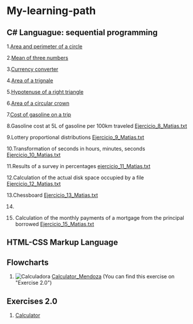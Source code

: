 # My-learning-path

## C# Languague: sequential programming

1.[Area and perimeter of a circle](https://raw.githubusercontent.com/Matias-14/My-learning-path/main/Sequential%20programming/ejercicio_1_Matias.cs)

2.[Mean of three numbers](https://raw.githubusercontent.com/Matias-14/My-learning-path/main/Sequential%20programming/Ejercicio_2_Matias.cs)
  
3.[Currency converter](https://raw.githubusercontent.com/Matias-14/My-learning-path/main/Sequential%20programming/Ejercicio_3_Matias.cs)
  
4.[Area of a trignale](https://raw.githubusercontent.com/Matias-14/My-learning-path/main/Sequential%20programming/Ejercicio_4_Matias.cs)
  
5.[Hypotenuse of a right triangle](https://raw.githubusercontent.com/Matias-14/My-learning-path/main/Sequential%20programming/Ejercicio_5_Matias.cs)
  
6.[Area of a circular crown](https://raw.githubusercontent.com/Matias-14/My-learning-path/main/Sequential%20programming/Ejercicio_6_Matias.cs)

7.[Cost of gasoline on a trip](https://raw.githubusercontent.com/Matias-14/My-learning-path/main/Sequential%20programming/Ejercicio_7_Matias.cs)

8.Gasoline cost at 5L of gasoline per 100km traveled
  [Ejercicio_8_Matias.txt](https://github.com/Matias-14/My-learning-path/files/10907164/Ejercicio_8_Matias.txt)

9.Lottery proportional distributions
  [Ejercicio_9_Matias.txt](https://github.com/Matias-14/My-learning-path/files/10907167/Ejercicio_9_Matias.txt)

10.Transformation of seconds in hours, minutes, seconds
  [Ejercicio_10_Matias.txt](https://github.com/Matias-14/My-learning-path/files/10907168/Ejercicio_10_Matias.txt)

11.Results of a survey in percentages
  [ejercicio_11_Matias.txt](https://github.com/Matias-14/My-learning-path/files/10907241/ejercicio_11_Matias.txt)

 
12.Calculation of the actual disk space occupied by a file
  [Ejercicio_12_Matias.txt](https://github.com/Matias-14/My-learning-path/files/10907239/Ejercicio_12_Matias.txt)

13.Chessboard
  [Ejercicio_13_Matias.txt](https://github.com/Matias-14/My-learning-path/files/10907238/Ejercicio_13_Matias.txt)

14.


15. Calculation of the monthly payments of a mortgage from the principal borrowed
  [Ejercicio_15_Matias.txt](https://github.com/Matias-14/My-learning-path/files/10907244/Ejercicio_15_Matias.txt)


## HTML-CSS Markup Language

## Flowcharts

1. ![Calculadora](https://user-images.githubusercontent.com/123888488/223506486-e2e40c12-d6f3-469f-a37a-4906b04da0f1.png)
	[Calculator_Mendoza](https://raw.githubusercontent.com/Matias-14/My-learning-path/main/10/Exercises%202.0/Calculator_Matias.cs) (You can find this exercise on "Exercise 2.0")
	
	
## Exercises 2.0
1. [Calculator](https://raw.githubusercontent.com/Matias-14/My-learning-path/main/10/Exercises%202.0/Calculator_Matias.cs)
	
